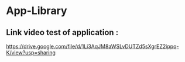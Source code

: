 # App-Library

## Link video  test of application :

https://drive.google.com/file/d/1Li3AqJM8aWSLvDUTZd5sXgrEZ2ippq-K/view?usp=sharing
